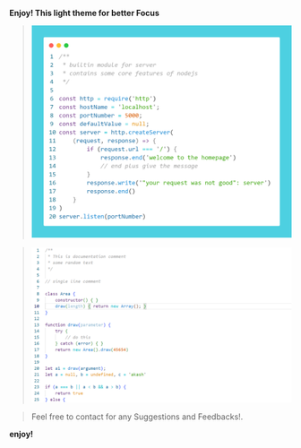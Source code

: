 **Enjoy! This light theme for better Focus**
> ![alt sample-3](https://github.com/Akash-Trivedi/plain-minimal-theme/blob/main/sample%20images/sample-3.png)

> ![alt sample-1](https://github.com/Akash-Trivedi/plain-minimal-theme/blob/main/sample%20images/sample-1.png)

> Feel free to contact for any Suggestions and Feedbacks!.

**enjoy!**
